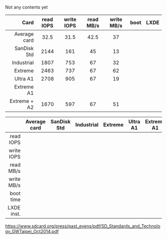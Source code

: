 Not any contents yet

| Card | read IOPS | write IOPS | read MB/s | write MB/s | boot | LXDE |
| ------: | :-----: | :-----: | :-----: | :-----: | :-----: | :-----: |
| Average card | 32.5 | 31.5 | 42.5 | 37 |
| SanDisk Std | 2144 | 161 | 45 | 13 |
| Industrial | 1807 | 753 | 67 | 32 | | |
| Extreme | 2463 | 737 | 67 | 62 | | |
| Ultra A1 | 2708 | 905 | 67 | 19 | | |
| Extreme A1 |
| Extreme + A2 | 1670 | 597 | 67 | 51 | | |



|            | Average card | SanDisk Std | Industrial | Extreme | Ultra A1 | Extreme A1 | Extreme Plus A2 |
| ---------: | :-----: | :-----: | :-----: | :-----: | :-----: | :-----: | :-----: |
|  read IOPS |  |  |  |  |  |  |  |
| write IOPS |  |  |  |  |  |  |  |
|  read MB/s |  |  |  |  |  |  |  |
| write MB/s |  |  |  |  |  |  |  |
|  boot time |  |  |  |  |  |  |  |
| LXDE inst. |  |  |  |  |  |  |  |



https://www.sdcard.org/press/past_evens/pdf/SD_Standards_and_Technology_GWTaipei_Oct2014.pdf
